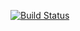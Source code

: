 [![Build Status](https://app.travis-ci.com/LunarNode/Lab4test.svg?branch=main)](https://app.travis-ci.com/LunarNode/Lab4test)
